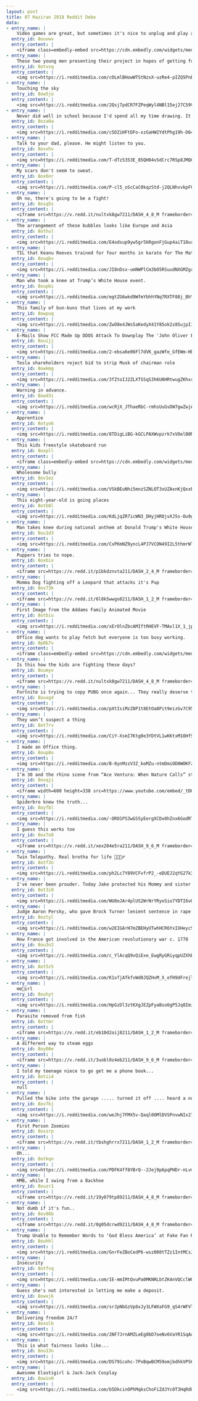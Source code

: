 ```yaml
---
layout: post
title: 07 Haziran 2018 Reddit Debe
data:
- entry_name: |
    Video games are great, but sometimes it's nice to unplug and play a game of Jenga with your cat
  entry_id: 8ouvwv
  entry_content: |
    <iframe class=embedly-embed src=https://cdn.embedly.com/widgets/media.html?src=https%3A%2F%2Fgfycat.com%2Fifr%2FOpenSillyDoe&url=https%3A%2F%2Fgfycat.com%2FOpenSillyDoe&image=https%3A%2F%2Fthumbs.gfycat.com%2FOpenSillyDoe-size_restricted.gif&key=2aa3c4d5f3de4f5b9120b660ad850dc9&type=text%2Fhtml&schema=gfycat width=272 height=480 scrolling=no frameborder=0 allowfullscreen></iframe>
- entry_name: |
    These two young men presenting their project in hopes of getting funded. Now they are founders of the 6th most visited site in the World! Happy 13th anniversary Reddit.
  entry_id: 8otvsq
  entry_content: |
    <img src=https://i.redditmedia.com/cOLmlBHowWTStNzxX-uzRe4-pIZQ5PnB1pu1Gqzld4w.jpg?s=ed82e88f29ca21bd17957490207e68c9 frameborder=0>
- entry_name: |
    Touching the sky
  entry_id: 8ow5jo
  entry_content: |
    <img src=https://i.redditmedia.com/2Qsj7pdCR7FZPeqWyl4NBl15ej27C59V3QzuumwZvyI.jpg?s=7d5bdade842dac432585a17c1c19a8db frameborder=0>
- entry_name: |
    Never did well in school because I'd spend all my time drawing. It makes me happy that I now get paid to create work like this.
  entry_id: 8oza0a
  entry_content: |
    <img src=https://i.redditmedia.com/c5DZiHFtDFo-xzGaHW2YdtPhg19h-D64E6qMOiqMugg.jpg?s=eb6c8e86bfe7eb2a475b88b3a5f81d19 frameborder=0>
- entry_name: |
    Talk to your dad, please. He might listen to you.
  entry_id: 8ovxhv
  entry_content: |
    <img src=https://i.redditmedia.com/T-dTz5353E_85QH04vSdCrc7RSp8JMQCiUP98p6qeOw.jpg?s=0b71622d1202dcc48a5de64790b2169f frameborder=0>
- entry_name: |
    My scars don't seem to sweat.
  entry_id: 8ox6nr
  entry_content: |
    <img src=https://i.redditmedia.com/P-cl5_oScCaC0kqzStd-j2QLNhvvkpFCxXdZd2Yq4R0.jpg?s=873227c0f6d653a409f1b2572f24039a frameborder=0>
- entry_name: |
    Oh no, there's going to be a fight!
  entry_id: 8osq5s
  entry_content: |
    <iframe src=https://v.redd.it/nultxk8gw7211/DASH_4_8_M frameborder=0></iframe>
- entry_name: |
    The arrangement of these bubbles looks like Europe and Asia
  entry_id: 8othul
  entry_content: |
    <img src=https://i.redditmedia.com/E4odsup9yw5gr5kRgonFjGup4aiT18urLCHzPFLZLV8.jpg?s=f0d149c16da15a156644946a04a5d765 frameborder=0>
- entry_name: |
    TIL that Keanu Reeves trained for four months in karate for The Matrix. Later, he learned over 200 martial arts moves for Matrix Reloaded. He also learned Judo and Jujitso for John Wick.
  entry_id: 8ouqbv
  entry_content: |
    <img src=https://i.redditmedia.com/JI8nDsx-umNWPlCm3bO5RSuudNXGMZgroIldmbevioo.jpg?s=d86d0c228d0486e0f26ad2ec5b623e0f frameborder=0>
- entry_name: |
    Man who took a knee at Trump’s White House event.
  entry_id: 8oupbi
  entry_content: |
    <img src=https://i.redditmedia.com/egtZG6wkd9WfmYbhhYNq7RXTF88j_BhYgG51G-u6xZQ.jpg?s=9f5aa45adf09c9314b783422e64d5062 frameborder=0>
- entry_name: |
    This family of bun-buns that lives at my work
  entry_id: 8owpuq
  entry_content: |
    <img src=https://i.redditmedia.com/ZwO8e4JWs5aKedyX41Y85ok2z8SujpIi_B5KnDMemRk.jpg?s=d066784bed532a481c7a693d6a9aca21 frameborder=0>
- entry_name: |
    E-Mails Show FCC Made Up DDOS Attack To Downplay The 'John Oliver Effect'
  entry_id: 8ouijj
  entry_content: |
    <img src=https://i.redditmedia.com/2-ebsa6e06Fl7dVK_gazWfe_GfEWm-HbmhNdzmxYe38.jpg?s=ab067b8b168c96f9aabf9f9bc59a2be2 frameborder=0>
- entry_name: |
    Tesla shareholders reject bid to strip Musk of chairman role
  entry_id: 8owkmg
  entry_content: |
    <img src=https://i.redditmedia.com/3fZtoIJ2ZLXTSSqS3h6U0HRtwugZKhxrmeVdk4FfAIY.jpg?s=a1c6ce0d5fccac1362b186b3566deac3 frameborder=0>
- entry_name: |
    Warning in advance.
  entry_id: 8owd3i
  entry_content: |
    <img src=https://i.redditmedia.com/wcRjX_JThaeRbC-rmhsUuGvDW7gwZwjAPCV1bwGBd2c.jpg?s=c8f655b6436944bd9069c8136e191c31 frameborder=0>
- entry_name: |
    Apprentice
  entry_id: 8otyo6
  entry_content: |
    <img src=https://i.redditmedia.com/8TDigLiBG-kGCLPAXWvpzrk7xVOelB0Nfep5ukCDFV4.jpg?s=d0d4a3e36e1a6ef3c7805c814ca6c014 frameborder=0>
- entry_name: |
    This kids freestyle skateboard run
  entry_id: 8oxpll
  entry_content: |
    <iframe class=embedly-embed src=https://cdn.embedly.com/widgets/media.html?src=https%3A%2F%2Fgfycat.com%2Fifr%2FSociableShyAbyssiniangroundhornbill&url=https%3A%2F%2Fgfycat.com%2FSociableShyAbyssiniangroundhornbill&image=https%3A%2F%2Fthumbs.gfycat.com%2FSociableShyAbyssiniangroundhornbill-size_restricted.gif&key=522baf40bd3911e08d854040d3dc5c07&type=text%2Fhtml&schema=gfycat width=600 height=600 scrolling=no frameborder=0 allowfullscreen></iframe>
- entry_name: |
    Wholesome bully
  entry_id: 8ov1ez
  entry_content: |
    <img src=https://i.redditmedia.com/VSkBEuNhi5mnzSZNLOT3xUZAxnKjQxxPgagQz1RplWE.jpg?s=aee00bbe3dfa04da921bad0a50fb3901 frameborder=0>
- entry_name: |
    This eight-year-old is going places
  entry_id: 8otb8l
  entry_content: |
    <img src=https://i.redditmedia.com/KdLjqZR7icWN3_DHyjHROjvXJ5s-Ou9goP00mUxMzsY.jpg?s=93f5451dec853c1d67e3c31cda9f7339 frameborder=0>
- entry_name: |
    Man takes knee during national anthem at Donald Trump's White House ceremony
  entry_id: 8ou1d3
  entry_content: |
    <img src=https://i.redditmedia.com/CxPKmNZ9yncL4PJ7VCON49I2L5thmrWlqSkYNW3FaQ0.jpg?s=eaae08791d0bd829e33a52673efd0248 frameborder=0>
- entry_name: |
    Puppers tries to nope.
  entry_id: 8oxbix
  entry_content: |
    <iframe src=https://v.redd.it/p1bkdznvta211/DASH_2_4_M frameborder=0></iframe>
- entry_name: |
    Momma Dog fighting off a Leopard that attacks it's Pup
  entry_id: 8ov73k
  entry_content: |
    <iframe src=https://v.redd.it/6l8k5wwgo8211/DASH_1_2_M frameborder=0></iframe>
- entry_name: |
    First Image from the Addams Family Animated Movie
  entry_id: 8otbiu
  entry_content: |
    <img src=https://i.redditmedia.com/xErOlnZbcAMIftRHEVF-TMAxl1X_1_jpKLJr3S9_I8Y.jpg?s=5f8087c30b8c31f0de7d5c78ebffea96 frameborder=0>
- entry_name: |
    Office dog wants to play fetch but everyone is too busy working.
  entry_id: 8p0b7v
  entry_content: |
    <iframe class=embedly-embed src=https://cdn.embedly.com/widgets/media.html?src=https%3A%2F%2Fgfycat.com%2Fifr%2FMellowAnxiousIlladopsis&url=https%3A%2F%2Fgfycat.com%2Fmellowanxiousilladopsis&image=https%3A%2F%2Fthumbs.gfycat.com%2FMellowAnxiousIlladopsis-size_restricted.gif&key=522baf40bd3911e08d854040d3dc5c07&type=text%2Fhtml&schema=gfycat width=600 height=1067 scrolling=no frameborder=0 allowfullscreen></iframe>
- entry_name: |
    Is this how the kids are fighting these days?
  entry_id: 8oumyv
  entry_content: |
    <iframe src=https://v.redd.it/nultxk8gw7211/DASH_4_8_M frameborder=0></iframe>
- entry_name: |
    Fortnite is trying to copy PUBG once again... They really deserve to get sued...
  entry_id: 8ouxg4
  entry_content: |
    <img src=https://i.redditmedia.com/pXtIsiMzZ8P1t8EtOa8Pit9eizGv7C95kbwq1gxc-vk.png?s=7be3975acc7d5b7d37088b0d4cff76fd frameborder=0>
- entry_name: |
    They won’t suspect a thing
  entry_id: 8ot7rv
  entry_content: |
    <img src=https://i.redditmedia.com/CiY-XsmI7Ktg0e3YDtVL1wKKtxM1OHfS6ty2Hzi61Qs.jpg?s=797d5a58c33bc18bcfe954e1b751fbc1 frameborder=0>
- entry_name: |
    I made an Office thing.
  entry_id: 8oup8o
  entry_content: |
    <img src=https://i.redditmedia.com/B-8ynMzzV3Z_koMZu-ntmDmiOD0WOKFzGSJ6NNo5OrM.jpg?s=ac105aef6c9668dfb790914eb2ab829b frameborder=0>
- entry_name: |
    I’m 30 and the rhino scene from “Ace Ventura: When Nature Calls” still makes me laugh until I cry.
  entry_id: 8ovqji
  entry_content: |
    <iframe width=600 height=338 src=https://www.youtube.com/embed/_tDUwNjw7ms?feature=oembed&enablejsapi=1 frameborder=0 allow=autoplay; encrypted-media allowfullscreen></iframe>
- entry_name: |
    Spiderbro knew the truth...
  entry_id: 8oyfbl
  entry_content: |
    <img src=https://i.redditmedia.com/-ORO1PS3wGSSyEergXCDx0hZnx6GodRTsqMKY3yHvyc.jpg?s=6d9294fab61d51d98f1523b8f6ee40c9 frameborder=0>
- entry_name: |
    I guess this works too
  entry_id: 8ox7o8
  entry_content: |
    <iframe src=https://v.redd.it/xex204e5ra211/DASH_9_6_M frameborder=0></iframe>
- entry_name: |
    Twin Telepathy. Real brotha for life ✊🏾👯‍♂️
  entry_id: 8otf3n
  entry_content: |
    <img src=https://i.redditmedia.com/ph2Lc7Y89VCFvfrP2_-eDUEJ2qYG27k3QDzvC3DH9nc.jpg?s=e40984960e2f0c02f3cac5c80411534d frameborder=0>
- entry_name: |
    I've never been prouder. Today Jake protected his Mommy and sister from a stray dog attack while I was at work. I love you, son. You're a man now.
  entry_id: 8ot3i0
  entry_content: |
    <img src=https://i.redditmedia.com/WU8eJAr4plUS2WrNrYRyoSio7YDTI6vQizFjudga6Dg.jpg?s=9443dc787ad00d002e4c9d95d984fc2e frameborder=0>
- entry_name: |
    Judge Aaron Persky, who gave Brock Turner lenient sentence in rape case, recalled from office
  entry_id: 8oztyl
  entry_content: |
    <img src=https://i.redditmedia.com/w2EIGArH7mZBEHyUTwhHCR6YxIXHeycSOAM1Grp3q6k.jpg?s=9ff036cca6cb8c11694fdb4bbc9a5e7c frameborder=0>
- entry_name: |
    How France got involved in the American revolutionary war c. 1778
  entry_id: 8ou3n2
  entry_content: |
    <img src=https://i.redditmedia.com/c_YlAcqQ9vQiExe_EwgRyGRiyqpUZXhB0QF5rfxJUiU.jpg?s=a9b94978ec15bc68e28aa50165fbcd3b frameborder=0>
- entry_name: |
  entry_id: 8ot5z5
  entry_content: |
    <img src=https://i.redditmedia.com/K1xfjAfkfvWd0JQZHvM_X_efH9dFrejlw0AuS4XruKU.jpg?s=9046e231acbe52b6e156a94c46c5c05b frameborder=0>
- entry_name: |
    me🚗irl
  entry_id: 8ouhyt
  entry_content: |
    <img src=https://i.redditmedia.com/HpGzDl3ztKXgJEZpFyaBso6gP5Jq8ImitdeJ2-lhLJU.png?s=78c344d063a7409bf1f89b57fa931c48 frameborder=0>
- entry_name: |
    Parasite removed from fish
  entry_id: 8ottmr
  entry_content: |
    <iframe src=https://v.redd.it/eb10d2oij8211/DASH_1_2_M frameborder=0></iframe>
- entry_name: |
    A different way to steam eggs
  entry_id: 8oy00e
  entry_content: |
    <iframe src=https://v.redd.it/3uobl0z4eb211/DASH_9_6_M frameborder=0></iframe>
- entry_name: |
    I told my teenage niece to go get me a phone book...
  entry_id: 8otii4
  entry_content: |
    null
- entry_name: |
    Pulled the bike into the garage ..... turned it off .... heard a noise and turned to see my granddaughter pull alongside me on her bike. Heart melted into a puddle :)
  entry_id: 8ov7kj
  entry_content: |
    <img src=https://i.redditmedia.com/weJhj7FMX5v-Qaql0OMlDVSPnvwNIx27wbELmpowQBo.jpg?s=b3fbb4805c653ad5bbfdb9d371813772 frameborder=0>
- entry_name: |
    First Person Zoomies
  entry_id: 8ossrp
  entry_content: |
    <iframe src=https://v.redd.it/tbshghrrx7211/DASH_1_2_M frameborder=0></iframe>
- entry_name: |
    Oh...
  entry_id: 8otkqn
  entry_content: |
    <img src=https://i.redditmedia.com/PDFK4ff8YBrQ--2Jej9p6pqPHDr-nLvmZahbIu5Z-Nk.jpg?s=3ffb8c91e9313cfb1a387a89f1c01478 frameborder=0>
- entry_name: |
    HMB, while I swing from a Backhoe
  entry_id: 8ouzr1
  entry_content: |
    <iframe src=https://v.redd.it/19y079tp89211/DASH_4_8_M frameborder=0></iframe>
- entry_name: |
    Not dumb if it's fun..
  entry_id: 8ov86b
  entry_content: |
    <iframe src=https://v.redd.it/0g05dcrwd9211/DASH_4_8_M frameborder=0></iframe>
- entry_name: |
    Trump Unable to Remember Words to ‘God Bless America’ at Fake Fan Rally
  entry_id: 8ouhhl
  entry_content: |
    <img src=https://i.redditmedia.com/GnrFeZBoCedP6-wsz080tTZz1IntMCsJs02KQQIKYEA.jpg?s=3415e6f577cdd8a24c2dadd02d97d8ac frameborder=0>
- entry_name: |
    Insecurity
  entry_id: 8otfvq
  entry_content: |
    <img src=https://i.redditmedia.com/IE-mmIMtQvuPa0MKNRLbtZK4nVQCclW0Mivvle3MtUw.jpg?s=b2cde1ba3252d6e8380a433156379215 frameborder=0>
- entry_name: |
    Guess she's not interested in letting me make a deposit.
  entry_id: 8owxjk
  entry_content: |
    <img src=https://i.redditmedia.com/srJpNbGzVp8xJy3LFWXaFG9_qS4rWFVle0zxdDPO_LE.png?s=29eb64374a79bae1b86a5af7d8897f60 frameborder=0>
- entry_name: |
    Delivering freedom 24/7
  entry_id: 8oxolb
  entry_content: |
    <img src=https://i.redditmedia.com/2NF7JrnAMZLeEg0bD7oeNv6VaYR1SqAugV1Lmbdo_GA.jpg?s=b7578ef0048f0f6e6917a2438d79c115 frameborder=0>
- entry_name: |
    This is what fairness looks like...
  entry_id: 8ou13n
  entry_content: |
    <img src=https://i.redditmedia.com/DS791cohc-7PxBqwBCM59omjbdhkVP56bURqZI0ya28.jpg?s=3822cd551a3dba0a0651d016ef67fa9f frameborder=0>
- entry_name: |
    Awesome Elastigirl & Jack-Jack Cosplay
  entry_id: 8owin0
  entry_content: |
    <img src=https://i.redditmedia.com/b5DkcinOPhMqksChoFiZdJYc0T3HqRdUhJaw8Peb4iQ.jpg?s=c00561bcaab104bf214ff3655064022f frameborder=0>
---
```

